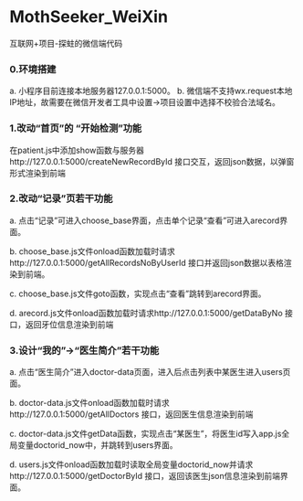 # MothSeeker_WeiXin
互联网+项目-探蛀的微信端代码

### 0.环境搭建

a. 小程序目前连接本地服务器127.0.0.1:5000。
b. 微信端不支持wx.request本地IP地址，故需要在微信开发者工具中设置->项目设置中选择不校验合法域名。

### 1.改动“首页”的 “开始检测”功能

在patient.js中添加show函数与服务器http://127.0.0.1:5000/createNewRecordById 接口交互，返回json数据，以弹窗形式渲染到前端

### 2.改动“记录”页若干功能

a. 点击“记录”可进入choose_base界面，点击单个记录“查看”可进入arecord界面。

b. choose_base.js文件onload函数加载时请求http://127.0.0.1:5000/getAllRecordsNoByUserId 接口并返回json数据以表格渲染到前端。

c. choose_base.js文件goto函数，实现点击“查看”跳转到arecord界面。

d. arecord.js文件onload函数加载时请求http://127.0.0.1:5000/getDataByNo 接口，返回牙位信息渲染到前端

### 3.设计“我的”->“医生简介”若干功能

a. 点击“医生简介”进入doctor-data页面，进入后点击列表中某医生进入users页面。

b. doctor-data.js文件onload函数加载时请求http://127.0.0.1:5000/getAllDoctors 接口，返回医生信息渲染到前端

c. doctor-data.js文件getData函数，实现点击“某医生”，将医生id写入app.js全局变量doctorid_now中，并跳转到users界面。

d. users.js文件onload函数加载时读取全局变量doctorid_now并请求http://127.0.0.1:5000/getDoctorById 接口，返回该医生json信息渲染到前端界面。



